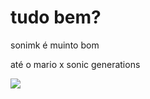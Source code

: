  # tudo bem?

 sonimk é muinto bom

 até o mario x sonic generations

 ![](https://media1.tenor.com/m/pMhSj9NfCXsAAAAd/saul-goodman-better-call-saul.gif)

